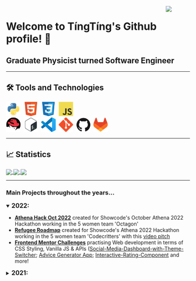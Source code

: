 
<div>
  <img src="https://media.giphy.com/media/CuuSHzuc0O166MRfjt/giphy.gif" width="13%" align="right"/>
</div>

# Welcome to TíngTíng's Github profile! :wave:
Graduate Physicist turned Software Engineer
---

---
## :hammer_and_wrench: Tools and Technologies
<div>
  <img src="https://github.com/devicons/devicon/blob/master/icons/python/python-original.svg" width="40" height="40"/>&nbsp;
  <img src="https://github.com/devicons/devicon/blob/master/icons/html5/html5-original.svg" width="40" height="40"/>&nbsp;
  <img src="https://github.com/devicons/devicon/blob/master/icons/css3/css3-original.svg" width="40" height="40"/>&nbsp;
  <img src="https://github.com/devicons/devicon/blob/master/icons/javascript/javascript-original.svg" width="40" height="40"/>&nbsp;
</div>
<div>
  <img src="https://github.com/devicons/devicon/blob/master/icons/redhat/redhat-original.svg" width="40" height="40"/>&nbsp;
  <img src="https://github.com/devicons/devicon/blob/master/icons/bash/bash-original.svg" width="40" height="40"/>&nbsp;
  <img src="https://github.com/devicons/devicon/blob/master/icons/vscode/vscode-original.svg" width="40" height="40"/>&nbsp;
  <img src="https://github.com/devicons/devicon/blob/master/icons/git/git-original.svg" width="40" height="40"/>&nbsp;
  <img src="https://github.com/devicons/devicon/blob/master/icons/github/github-original.svg" width="40" height="40"/>&nbsp;
  <img src="https://github.com/devicons/devicon/blob/master/icons/gitlab/gitlab-original.svg" width="40" height="40"/>&nbsp;
</div>

---
## :chart_with_upwards_trend: Statistics
<a href="https://github.com/anuraghazra/github-readme-stats">
<img align="center" src="https://readme-stats-m-chan.vercel.app/api?username=m-chan&count_private=true&include_all_commits=true&show_icons=true&hide=contribs,issues&theme=jolly&exclude_repo=[readme-stats,github-readme-stats]&custom_title=TíngTíng's_GitHub_Stats"/>
<img align="center" src="https://readme-stats-m-chan.vercel.app/api/wakatime?username=m_chan&theme=jolly&custom_title=Time_Coded_Over_the_Year&hide=Text,Markdown,Other,Ezhil,reStructuredText&layout=compact&range=last_year"/>
<img align="center" src="https://readme-stats-m-chan.vercel.app/api/top-langs/?username=m-chan&layout=compact&theme=jolly&langs_count=8&exclude_repo=readme-stats,github-readme-stats"/>
</a>

---
### Main Projects throughout the years...
<details open>
<summary><strong><big>2022:</big></strong></summary>
<ul>
  <li><a href="https://github.com/M-Chan/Athena-Hack-Oct-2022"><b>Athena Hack Oct 2022</b></a> created for Showcode's October Athena 2022 Hackathon working in the 5 women team 'Octagon'</li>
  <li><a href="https://m-chan.github.io/Athena-Hack-2022/"><b>Refugee Roadmap</b></a> created for Showcode's Athena 2022 Hackathon working in the 5 women team 'Codecritters' with this <a href="https://youtu.be/EDl54dMu6mI">video pitch</a></li>
  <li><a href="https://www.frontendmentor.io/profile/M-Chan"><b>Frontend Mentor Challenges</b></a> practising Web development in terms of CSS Styling, Vanilla JS & APIs (<a href="https://m-chan.github.io/Social-Media-Dashboard-with-Theme-Switcher/">Social-Media-Dashboard-with-Theme-Switcher</a>; <a href="https://m-chan.github.io/Advice-Generator-App/">Advice Generator App</a>; <a href="https://m-chan.github.io/Interactive-Rating-Component/">Interactive-Rating-Component</a> and more!</li> 
</ul>
</details>

<details>
<summary><strong><big>2021:</big></strong></summary>
<ul>
  <li> <a href="https://devpost.com/software/fixable-community-powered-repair-app"><b>Fixable App</b></a> created for Showcode's Athena Hackathon working with 4 other amazing women (The_codebrewers) </li>
  <li> <b>Phyphox Arduino project</b> focusing on visualising remote sensor data for my Summer Masterclass Research Placement </li>
  <li> <a href="https://m-chan.github.io/online-chess/"><b>Chess game</b></a> summer project remotely working with other students (Game is currently unfinished) </li>
</ul>
</details>
